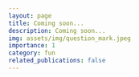 ```yaml
---
layout: page
title: Coming soon...
description: Coming soon...
img: assets/img/question_mark.jpeg
importance: 1
category: fun
related_publications: false
---
```

